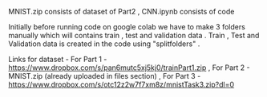MNIST.zip consists of dataset of Part2 , CNN.ipynb consists of code

Initially before running code on google colab we have to make 3 folders manually which will contains train , test and validation data . Train , Test and Validation data is created in the code using "splitfolders" . 

Links for dataset  - 
For Part 1 - https://www.dropbox.com/s/pan6mutc5xj5kj0/trainPart1.zip , 
For Part 2 - MNIST.zip (already uploaded in files section) , 
For Part 3 - https://www.dropbox.com/s/otc12z2w7f7xm8z/mnistTask3.zip?dl=0
